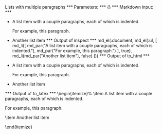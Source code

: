 Lists with multiple paragraphs
*** Parameters: ***
{}
*** Markdown input: ***
*   A list item with a couple paragraphs,
    each of which is indented.
    
    For example, this paragraph.

*   Another list item
*** Output of inspect ***
md_el(:document, md_el(:ul, [
	md_li([
	  md_par("A list item with a couple paragraphs, each of which is indented."),
	  md_par("For example, this paragraph.")
  ], true),
	md_li(md_par("Another list item"), false)
]))
*** Output of to_html ***
<ul>
<li>
<p>A list item with a couple paragraphs, each of which is indented.</p>

<p>For example, this paragraph.</p>
</li>

<li>
<p>Another list item</p>
</li>
</ul>
*** Output of to_latex ***
\begin{itemize}%
\item A list item with a couple paragraphs, each of which is indented.

For example, this paragraph.


\item Another list item



\end{itemize}
